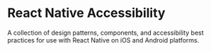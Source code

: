 # React Native Accessibility

A collection of design patterns, components, and accessibility best practices for use with React Native on iOS and Android platforms.

